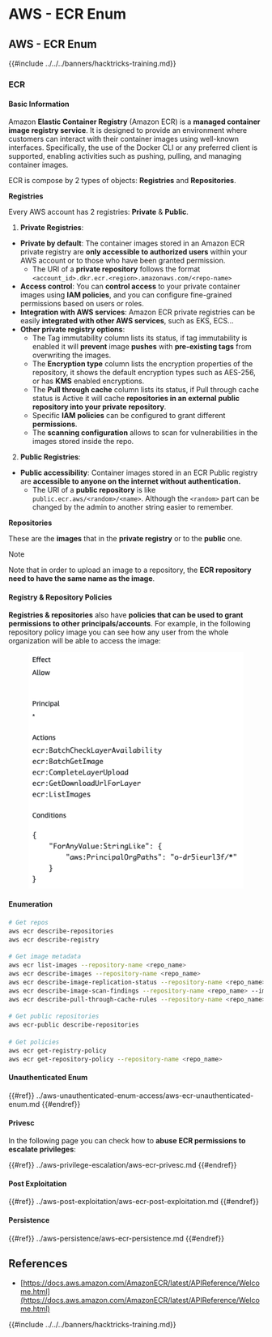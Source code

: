 # AWS - ECR Enum

## AWS - ECR Enum

{{#include ../../../banners/hacktricks-training.md}}

### ECR

#### Basic Information

Amazon **Elastic Container Registry** (Amazon ECR) is a **managed container image registry service**. It is designed to provide an environment where customers can interact with their container images using well-known interfaces. Specifically, the use of the Docker CLI or any preferred client is supported, enabling activities such as pushing, pulling, and managing container images.

ECR is compose by 2 types of objects: **Registries** and **Repositories**.

**Registries**

Every AWS account has 2 registries: **Private** & **Public**.

1. **Private Registries**:

- **Private by default**: The container images stored in an Amazon ECR private registry are **only accessible to authorized users** within your AWS account or to those who have been granted permission.
  - The URI of a **private repository** follows the format `<account_id>.dkr.ecr.<region>.amazonaws.com/<repo-name>`
- **Access control**: You can **control access** to your private container images using **IAM policies**, and you can configure fine-grained permissions based on users or roles.
- **Integration with AWS services**: Amazon ECR private registries can be easily **integrated with other AWS services**, such as EKS, ECS...
- **Other private registry options**:
  - The Tag immutability column lists its status, if tag immutability is enabled it will **prevent** image **pushes** with **pre-existing tags** from overwriting the images.
  - The **Encryption type** column lists the encryption properties of the repository, it shows the default encryption types such as AES-256, or has **KMS** enabled encryptions.
  - The **Pull through cache** column lists its status, if Pull through cache status is Active it will cache **repositories in an external public repository into your private repository**.
  - Specific **IAM policies** can be configured to grant different **permissions**.
  - The **scanning configuration** allows to scan for vulnerabilities in the images stored inside the repo.

2. **Public Registries**:

- **Public accessibility**: Container images stored in an ECR Public registry are **accessible to anyone on the internet without authentication.**
  - The URI of a **public repository** is like `public.ecr.aws/<random>/<name>`. Although the `<random>` part can be changed by the admin to another string easier to remember.

**Repositories**

These are the **images** that in the **private registry** or to the **public** one.

> [!NOTE]
> Note that in order to upload an image to a repository, the **ECR repository need to have the same name as the image**.

#### Registry & Repository Policies

**Registries & repositories** also have **policies that can be used to grant permissions to other principals/accounts**. For example, in the following repository policy image you can see how any user from the whole organization will be able to access the image:

<figure><img src="../../../images/image (280).png" alt=""><figcaption></figcaption></figure>

#### Enumeration

```bash
# Get repos
aws ecr describe-repositories
aws ecr describe-registry

# Get image metadata
aws ecr list-images --repository-name <repo_name>
aws ecr describe-images --repository-name <repo_name>
aws ecr describe-image-replication-status --repository-name <repo_name> --image-id <image_id>
aws ecr describe-image-scan-findings --repository-name <repo_name> --image-id <image_id>
aws ecr describe-pull-through-cache-rules --repository-name <repo_name> --image-id <image_id>

# Get public repositories
aws ecr-public describe-repositories

# Get policies
aws ecr get-registry-policy
aws ecr get-repository-policy --repository-name <repo_name>
```

#### Unauthenticated Enum

{{#ref}}
../aws-unauthenticated-enum-access/aws-ecr-unauthenticated-enum.md
{{#endref}}

#### Privesc

In the following page you can check how to **abuse ECR permissions to escalate privileges**:

{{#ref}}
../aws-privilege-escalation/aws-ecr-privesc.md
{{#endref}}

#### Post Exploitation

{{#ref}}
../aws-post-exploitation/aws-ecr-post-exploitation.md
{{#endref}}

#### Persistence

{{#ref}}
../aws-persistence/aws-ecr-persistence.md
{{#endref}}

## References

- [https://docs.aws.amazon.com/AmazonECR/latest/APIReference/Welcome.html](https://docs.aws.amazon.com/AmazonECR/latest/APIReference/Welcome.html)

{{#include ../../../banners/hacktricks-training.md}}





